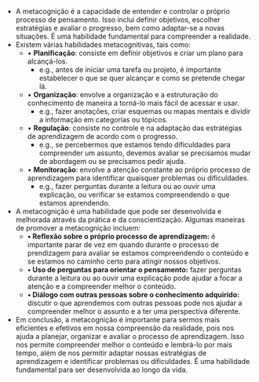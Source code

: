 ---
---

- A metacognição é a capacidade de entender e controlar o próprio processo de pensamento. Isso inclui definir objetivos, escolher estratégias e avaliar o progresso, bem como adaptar-se a novas situações. É uma habilidade fundamental para compreender a realidade.
- Existem várias habilidades metacognitivas, tais como:
	- • **Planificação**: consiste em definir objetivos e criar um plano para alcançá-los.
		- e.g., antes de iniciar uma tarefa ou projeto, é importante estabelecer o que se quer alcançar e como se pretende chegar lá.
	- • **Organização**: envolve a organização e a estruturação do conhecimento de maneira a torná-lo mais fácil de acessar e usar.
		- e.g., fazer anotações, criar esquemas ou mapas mentais e dividir a informação em categorias ou tópicos.
	- • **Regulação**: consiste no controle e na adaptação das estratégias de aprendizagem de acordo com o progresso.
		- e.g., se percebermos que estamos tendo dificuldades para compreender um assunto, devemos avaliar se precisamos mudar de abordagem ou se precisamos pedir ajuda.
	- • **Monitoração**: envolve a atenção constante ao próprio processo de aprendizagem para identificar quaisquer problemas ou dificuldades.
		- e.g., fazer perguntas durante a leitura ou ao ouvir uma explicação, ou verificar se estamos compreendendo o que estamos aprendendo.
- A metacognição é uma habilidade que pode ser desenvolvida e melhorada através da prática e da conscientização. Algumas maneiras de promover a metacognição incluem:
	- **• Reflexão sobre o próprio processo de aprendizagem:** é importante parar de vez em quando durante o processo de prendizagem para avaliar se estamos compreendendo o conteúdo e se estamos no caminho certo para atingir nossos objetivos.
	- **• Uso de perguntas para orientar o pensamento:** fazer perguntas durante a leitura ou ao ouvir uma explicação pode ajudar a focar a atenção e a compreender melhor o conteúdo.
	- **• Diálogo com outras pessoas sobre o conhecimento adquirido:** discutir o que aprendemos com outras pessoas pode nos ajudar a compreender melhor o assunto e a ter uma perspectiva diferente.
- Em conclusão, a metacognição é importante para sermos mais eficientes e efetivos em nossa compreensão da realidade, pois nos ajuda a planejar, organizar e avaliar o processo de aprendizagem. Isso nos permite compreender melhor o conteúdo e lembrá-lo por mais tempo, além de nos permitir adaptar nossas estratégias de aprendizagem e identificar problemas ou dificuldades. É uma habilidade fundamental para ser desenvolvida ao longo da vida.